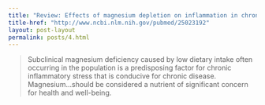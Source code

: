 ```yaml
---
title: "Review: Effects of magnesium depletion on inflammation in chronic disease"
title-href: "http://www.ncbi.nlm.nih.gov/pubmed/25023192"
layout: post-layout
permalink: posts/4.html
---
```


> Subclinical magnesium deficiency caused by low dietary intake often occurring in the population is a predisposing factor for chronic inflammatory stress that is conducive for chronic disease. Magnesium...should be considered a nutrient of significant concern for health and well-being.